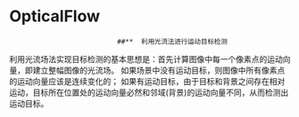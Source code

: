 # OpticalFlow
                               ##**  利用光流法进行运动目标检测
  利用光流场法实现目标检测的基本思想是：首先计算图像中每一个像素点的运动向量，即建立整幅图像的光流场。
如果场景中没有运动目标，则图像中所有像素点的运动向量应该是连续变化的；
如果有运动目标，由于目标和背景之间存在相对运动，目标所在位置处的运动向量必然和邻域(背景)的运动向量不同，从而检测出运动目标。
